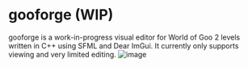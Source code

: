 # gooforge (WIP)
gooforge is a work-in-progress visual editor for World of Goo 2 levels written in C++ using SFML and Dear ImGui. It currently only supports viewing and very limited editing.
![image](https://github.com/user-attachments/assets/910339c6-0b5b-4ae5-b6ba-80b618556f7d)
